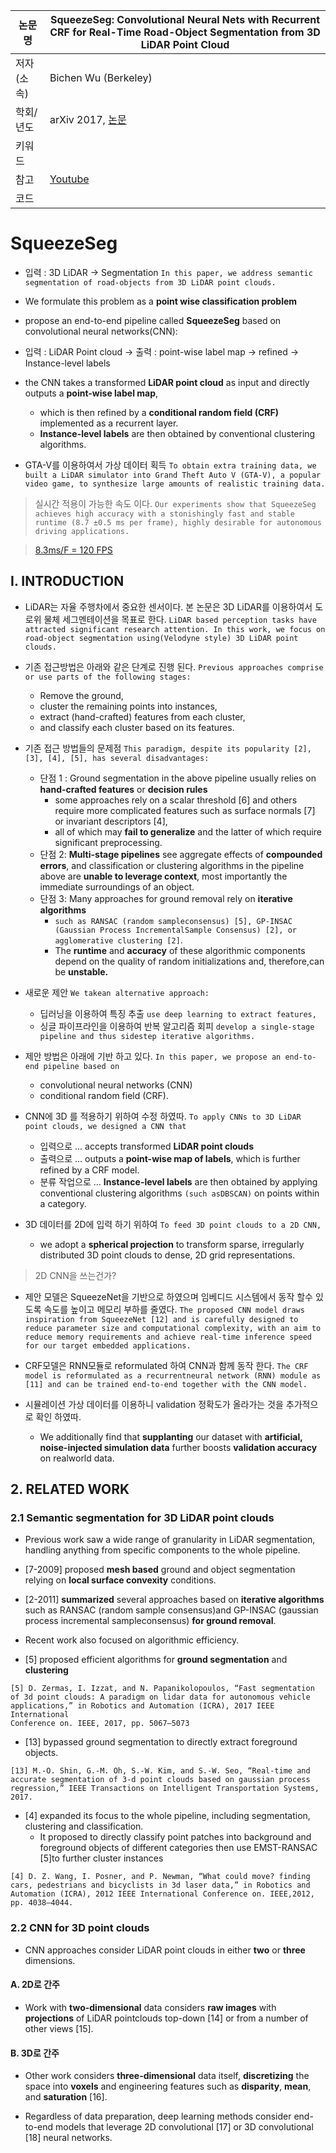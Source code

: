 |논문명|SqueezeSeg: Convolutional Neural Nets with Recurrent CRF for Real-Time Road-Object Segmentation from 3D LiDAR Point Cloud|
|-|-|
|저자(소속)|Bichen Wu (Berkeley)|
|학회/년도| arXiv 2017, [논문](https://arxiv.org/abs/1710.07368v1)|
|키워드| |
|참고|[Youtube](https://www.youtube.com/watch?v=Xyn5Zd3lm6s)|
|코드||


# SqueezeSeg

- 입력 : 3D LiDAR -> Segmentation `In this paper, we address semantic segmentation of road-objects from 3D LiDAR point clouds. `

- We formulate this problem as a **point wise classification problem**

- propose an end-to-end pipeline called **SqueezeSeg** based on convolutional neural networks(CNN): 

- 입력 : LiDAR Point cloud -> 출력 : point-wise label map -> refined -> Instance-level labels
-  the CNN takes a transformed **LiDAR point cloud** as input and directly outputs a **point-wise label map**,
	-  which is then refined by a **conditional random field (CRF)** implemented as a recurrent layer. 
	- **Instance-level labels** are then obtained by conventional clustering algorithms. 

- GTA-V를 이용하여서 가상 데이터 획득 `To obtain extra training data, we built a LiDAR simulator into Grand Theft Auto V (GTA-V), a popular video game, to synthesize large amounts of realistic training data. `

> 실시간 적용이 가능한 속도 이다. `Our experiments show that SqueezeSeg achieves high accuracy with a stonishingly fast and stable runtime (8.7 ±0.5 ms per frame), highly desirable for autonomous driving applications. `

> [8.3ms/F = 120 FPS](https://steamcommunity.com/app/346110/discussions/0/530646715638737020/)

## I. INTRODUCTION

- LiDAR는 자율 주행차에서 중요한 센서이다. 본 논문은 3D LiDAR를 이용하여서 도로위 물체 세그멘테이션을 목표로 한다. `LiDAR based perception tasks have attracted significant research attention. In this work, we focus on road-object segmentation using(Velodyne style) 3D LiDAR point clouds. `

- 기존 접근방법은 아래와 같은 단계로 진행 된다. `Previous approaches comprise or use parts of the following stages: `
	- Remove the ground, 
	- cluster the remaining points into instances, 
	- extract (hand-crafted) features from each cluster, 
	- and classify each cluster based on its features.

- 기존 접근 방법들의 문제점 `This paradigm, despite its popularity [2], [3], [4], [5], has several disadvantages: `
	- 단점 1 : Ground segmentation in the above pipeline usually relies on **hand-crafted features** or **decision rules** 
		- some approaches rely on a scalar threshold [6] and others require more complicated features such as surface normals [7] or invariant descriptors [4], 
		- all of which may **fail to generalize** and the latter of which require significant preprocessing. 
	- 단점 2: **Multi-stage pipelines** see aggregate effects of **compounded errors**, and classification or clustering algorithms in the pipeline above are **unable to leverage context**, most importantly the immediate surroundings of an object. 
	- 단점 3: Many approaches for ground removal rely on **iterative algorithms** 
		- `such as RANSAC (random sampleconsensus) [5], GP-INSAC (Gaussian Process IncrementalSample Consensus) [2], or agglomerative clustering [2]`. 
		- The **runtime** and **accuracy** of these algorithmic components depend on the quality of random initializations and, therefore,can be **unstable.** 

- 새로운 제안 `We takean alternative approach: `
	- 딥러닝을 이용하여 특징 추출 `use deep learning to extract features,`
	- 싱글 파이프라인을 이용하여 반복 알고리즘 회피 `develop a single-stage pipeline and thus sidestep iterative algorithms.`

- 제안 방법은 아래에 기반 하고 있다. `In this paper, we propose an end-to-end pipeline based on `
	- convolutional neural networks (CNN) 
	- conditional random field (CRF). 

- CNN에 3D 를 적용하기 위하여 수정 하였따. `To apply CNNs to 3D LiDAR point clouds, we designed a CNN that `
	- 입력으로 ... accepts transformed **LiDAR point clouds** 
	- 출력으로 ... outputs a **point-wise map of labels**, which is further refined by a CRF model. 
	- 분류 작업으로 ... **Instance-level labels** are then obtained by applying conventional clustering algorithms `(such asDBSCAN)` on points within a category. 

- 3D 데이터를 2D에 입력 하기 위하여 `To feed 3D point clouds to a 2D CNN, `
	- we adopt a **spherical projection** to transform sparse, irregularly distributed 3D point clouds to dense, 2D grid representations. 

> 2D CNN을 쓰는건가? 

- 제안 모델은 SqueezeNet을 기반으로 하였으며 임베디드 시스템에서 동작 할수 있도록 속도를 높이고 메모리 부하를 줄였다. `The proposed CNN model draws inspiration from SqueezeNet [12] and is carefully designed to reduce parameter size and computational complexity, with an aim to reduce memory requirements and achieve real-time inference speed for our target embedded applications. `

- CRF모델은 RNN모듈로 reformulated 하여 CNN과 함께 동작 한다. `The CRF model is reformulated as a recurrentneural network (RNN) module as [11] and can be trained end-to-end together with the CNN model. `

- 시뮬레이션 가상  데이터를 이용하니 validation  정확도가 올라가는 것을 추가적으로 확인 하였따. 
	- We additionally find that **supplanting** our dataset with **artificial, noise-injected simulation data** further boosts **validation accuracy** on realworld data.

## 2. RELATED WORK

### 2.1 Semantic segmentation for 3D LiDAR point clouds

- Previous work saw a wide range of granularity in LiDAR segmentation, handling anything from specific components to the whole pipeline. 

- [7-2009] proposed **mesh based** ground and object segmentation relying on **local surface convexity** conditions. 

- [2-2011] **summarized** several approaches based on **iterative algorithms** such as RANSAC (random sample consensus)and GP-INSAC (gaussian process incremental sampleconsensus) **for ground removal**. 

- Recent work also focused on algorithmic efficiency. 

- [5] proposed efficient algorithms for **ground segmentation** and **clustering** 

```
[5] D. Zermas, I. Izzat, and N. Papanikolopoulos, “Fast segmentation of 3d point clouds: A paradigm on lidar data for autonomous vehicle applications,” in Robotics and Automation (ICRA), 2017 IEEE International
Conference on. IEEE, 2017, pp. 5067–5073
```

- [13] bypassed ground segmentation to directly extract foreground objects.

```
[13] M.-O. Shin, G.-M. Oh, S.-W. Kim, and S.-W. Seo, “Real-time and accurate segmentation of 3-d point clouds based on gaussian process regression,” IEEE Transactions on Intelligent Transportation Systems, 2017.
```

- [4] expanded its focus to the whole pipeline, including segmentation, clustering and classification. 
	- It proposed to directly classify point patches into background and foreground objects of different categories then use EMST-RANSAC [5]to further cluster instances

```
[4] D. Z. Wang, I. Posner, and P. Newman, “What could move? finding cars, pedestrians and bicyclists in 3d laser data,” in Robotics and Automation (ICRA), 2012 IEEE International Conference on. IEEE,2012, pp. 4038–4044.
```

### 2.2 CNN for 3D point clouds

- CNN approaches consider LiDAR point clouds in either **two** or **three** dimensions. 

#### A. 2D로 간주 

- Work with **two-dimensional** data considers **raw images** with **projections** of LiDAR pointclouds top-down [14] or from a number of other views [15].

#### B. 3D로 간주 

- Other work considers **three-dimensional** data itself, **discretizing** the space into **voxels** and engineering features such as **disparity**, **mean**, and **saturation** [16]. 

- Regardless of data preparation, deep learning methods consider end-to-end models that leverage 2D convolutional [17] or 3D convolutional [18] neural networks.

<!--stackedit_data:
eyJoaXN0b3J5IjpbLTE3NTk1NTgzMjldfQ==
-->